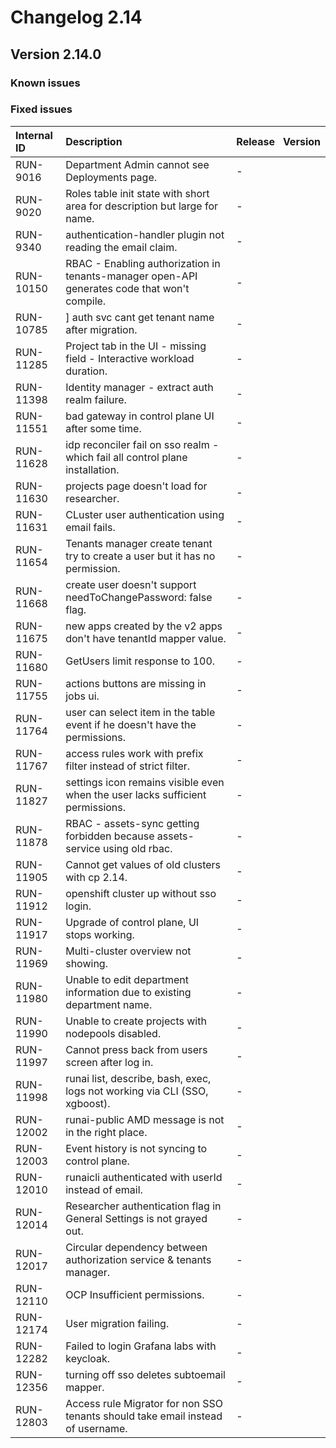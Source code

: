 # Changelog 2.14

## Version 2.14.0

### Known issues

### Fixed issues

| Internal ID | Description | Release&nbsp;&nbsp;&nbsp;Version |
| :---------- | :---------- | :------------------------------- |
| RUN-9016 | Department Admin cannot see Deployments page. | - |
| RUN-9020 | Roles table init state with short area for description but large for name. | - |
| RUN-9340 | authentication-handler plugin not reading the email claim. | - |
| RUN-10150 | RBAC - Enabling authorization in tenants-manager open-API generates code that won't compile. | - |
| RUN-10785 |] auth svc cant get tenant name after  migration. | - |
| RUN-11285 | Project tab in the UI - missing field - Interactive workload duration. | - |
| RUN-11398 | Identity manager - extract auth realm failure. | - |
| RUN-11551 | bad gateway in control plane UI after some time. | - |
| RUN-11628 | idp reconciler fail on sso realm - which fail all control plane installation. | - |
| RUN-11630 | projects page doesn't load for researcher. | - |
| RUN-11631 | CLuster user authentication using email fails. | - |
| RUN-11654 | Tenants manager create tenant try to create a user but it has no permission. | - |
| RUN-11668 | create user doesn't support needToChangePassword: false flag. | - |
| RUN-11675 | new apps created by the v2 apps don't have tenantId mapper value. | - |
| RUN-11680 | GetUsers limit response to 100. | - |
| RUN-11755 | actions buttons are missing in jobs ui. | - |
| RUN-11764 | user can select item in the table event if he doesn't have the permissions. | - |
| RUN-11767 | access rules work with prefix filter instead of strict filter. | - |
| RUN-11827 | settings icon remains visible even when the user lacks sufficient permissions. | - |
| RUN-11878 | RBAC - assets-sync getting forbidden because assets-service using old rbac. | - |
| RUN-11905 | Cannot get values of old clusters with cp 2.14. | - |
| RUN-11912 | openshift cluster up without sso login. | - |
| RUN-11917 | Upgrade of control plane, UI stops working. | - |
| RUN-11969 | Multi-cluster overview not showing. | - |
| RUN-11980 | Unable to edit department information due to existing department name. | - |
| RUN-11990 | Unable to create projects with nodepools disabled. | - |
| RUN-11997 | Cannot press back from users screen after log in. | - |
| RUN-11998 | runai list, describe, bash, exec, logs not working via CLI (SSO, xgboost). | - |
| RUN-12002 | runai-public AMD message is not in the right place. | - |
| RUN-12003 | Event history is not syncing to control plane. | - |
| RUN-12010 | runaicli authenticated with userId instead of email. | - |
| RUN-12014 | Researcher authentication flag in General Settings is not grayed out. | - |
| RUN-12017 | Circular dependency between authorization service & tenants manager. | - |
| RUN-12110 | OCP Insufficient permissions. | - |
| RUN-12174 | User migration failing. | - |
| RUN-12282 | Failed to login Grafana labs with keycloak. | - |
| RUN-12356 | turning off sso deletes subtoemail mapper. | - |
| RUN-12803 | Access rule Migrator for non SSO tenants should take email instead of username. | - |
